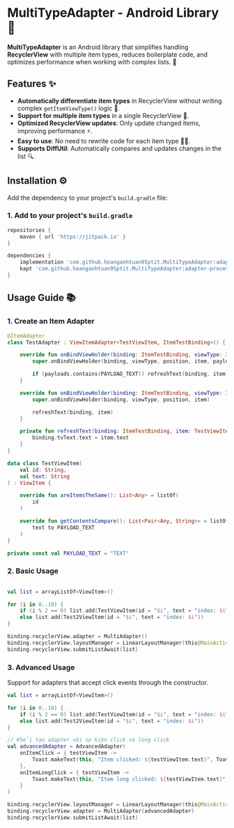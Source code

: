 # MultiTypeAdapter - Android Library 🚀

**MultiTypeAdapter** is an Android library that simplifies handling **RecyclerView** with multiple item types, reduces boilerplate code, and optimizes performance when working with complex lists. 🎉

## Features ✨

- **Automatically differentiate item types** in RecyclerView without writing complex `getItemViewType()` logic 🔄.
- **Support for multiple item types** in a single RecyclerView 📑.
- **Optimized RecyclerView updates**: Only update changed items, improving performance ⚡.
- **Easy to use**: No need to rewrite code for each item type 👨‍💻.
- **Supports DiffUtil**: Automatically compares and updates changes in the list 🔍.

## Installation ⚙️

Add the dependency to your project's `build.gradle` file:

### 1. Add to your project's `build.gradle`

```gradle
repositories {
    maven { url 'https://jitpack.io' }
}
```

```gradle
dependencies {
    implementation 'com.github.hoanganhtuan95ptit.MultiTypeAdapter:adapter:<last version>' 
    kapt 'com.github.hoanganhtuan95ptit.MultiTypeAdapter:adapter-processor:<last version>'
}
```

## Usage Guide 📚

### 1. Create an Item Adapter
``` kotlin
@ItemAdapter
class TestAdapter : ViewItemAdapter<TestViewItem, ItemTestBinding>() {

    override fun onBindViewHolder(binding: ItemTestBinding, viewType: Int, position: Int, item: TestViewItem, payloads: MutableList<Any>) {
        super.onBindViewHolder(binding, viewType, position, item, payloads)

        if (payloads.contains(PAYLOAD_TEXT)) refreshText(binding, item)
    }

    override fun onBindViewHolder(binding: ItemTestBinding, viewType: Int, position: Int, item: TestViewItem) {
        super.onBindViewHolder(binding, viewType, position, item)

        refreshText(binding, item)
    }

    private fun refreshText(binding: ItemTestBinding, item: TestViewItem) {
        binding.tvText.text = item.text
    }
}

data class TestViewItem(
    val id: String,
    val text: String
) : ViewItem {

    override fun areItemsTheSame(): List<Any> = listOf(
        id
    )

    override fun getContentsCompare(): List<Pair<Any, String>> = listOf(
        text to PAYLOAD_TEXT
    )
}

private const val PAYLOAD_TEXT = "TEXT"
```
### 2. Basic Usage
```kotlin

val list = arrayListOf<ViewItem>()

for (i in 0..10) {
    if (i % 2 == 0) list.add(TestViewItem(id = "$i", text = "index: $i"))
    else list.add(Test2ViewItem(id = "$i", text = "index: $i"))
}

binding.recyclerView.adapter = MultiAdapter()
binding.recyclerView.layoutManager = LinearLayoutManager(this@MainActivity)
binding.recyclerView.submitListAwait(list)
```
### 3. Advanced Usage

Support for adapters that accept click events through the constructor.
```kotlin
val list = arrayListOf<ViewItem>()

for (i in 0..10) {
    if (i % 2 == 0) list.add(TestViewItem(id = "$i", text = "index: $i"))
    else list.add(Test2ViewItem(id = "$i", text = "index: $i"))
}

// Khởi tạo adapter với sự kiện click và long click
val advancedAdapter = AdvancedAdapter(
    onItemClick = { testViewItem ->
        Toast.makeText(this, "Item clicked: ${testViewItem.text}", Toast.LENGTH_SHORT).show() 
    },
    onItemLongClick = { testViewItem ->
        Toast.makeText(this, "Item long clicked: ${testViewItem.text}", Toast.LENGTH_SHORT).show()
    }
)

binding.recyclerView.layoutManager = LinearLayoutManager(this@MainActivity)
binding.recyclerView.adapter = MultiAdapter(advancedAdapter)
binding.recyclerView.submitListAwait(list)
```
